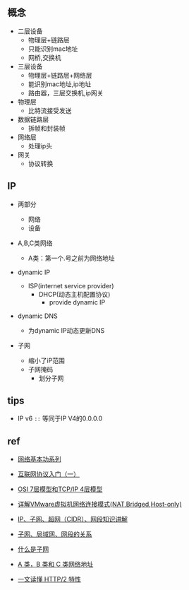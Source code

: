 
## 概念

+ 二层设备
    - 物理层+链路层
    - 只能识别mac地址
    - 网桥,交换机
+ 三层设备
    - 物理层+链路层+网络层
    - 能识别mac地址,ip地址
    - 路由器，三层交换机,ip网关
+ 物理层
    - 比特流接受发送
+ 数据链路层
    - 拆帧和封装帧
+ 网络层
    - 处理ip头
+ 网关
    - 协议转换

## IP
+ 两部分    
    + 网络
    + 设备

+ A,B,C类网络
    + A类：第一个.号之前为网络地址

+ dynamic IP
    + ISP(internet service provider)
        + DHCP(动态主机配置协议)
            + provide dynamic IP

+ dynamic DNS
    + 为dynamic IP动态更新DNS

+ 子网
    + 缩小了iP范围
    + 子网掩码
        + 划分子网

## tips 

+  IP v6 `::` 等同于IP V4的0.0.0.0


## ref
+ [网络基本功系列](https://wizardforcel.gitbooks.io/network-basic/index.html)
+ [互联网协议入门（一）](https://www.ruanyifeng.com/blog/2012/05/internet_protocol_suite_part_i.html)


+ [OSI 7层模型和TCP/IP 4层模型](https://zhuanlan.zhihu.com/p/32059190)



+ [详解VMware虚拟机网络连接模式(NAT,Bridged,Host-only)](https://www.jb51.net/article/106498.htm)
+ [IP、子网、超网（CIDR）、网段知识讲解](https://blog.csdn.net/qq_39414668/article/details/79594012)
+ [子网、局域网、网段的关系](https://blog.csdn.net/jeffleo/article/details/54174835) 
+ [什么是子网](https://www.cloudflare.com/zh-cn/learning/network-layer/what-is-a-subnet/)
+ [A 类，B 类和 C 类网络地址](https://segmentfault.com/a/1190000030695900)

+ [一文读懂 HTTP/2 特性](https://zhuanlan.zhihu.com/p/26559480)